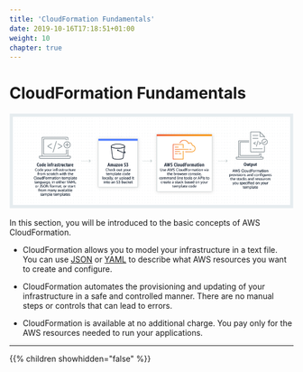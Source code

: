 ```yaml
---
title: 'CloudFormation Fundamentals'
date: 2019-10-16T17:18:51+01:00
weight: 10
chapter: true
---
```


# CloudFormation Fundamentals

![cfn-png](cfn-1.png)

In this section, you will be introduced to the basic concepts of AWS CloudFormation.

* CloudFormation allows you to model your infrastructure in a text
  file. You can use [JSON](https://json.org/) or
  [YAML](https://yaml.org/) to describe what AWS resources you
  want to create and configure.

* CloudFormation automates the provisioning and updating of your
  infrastructure in a safe and controlled manner.  There are no manual steps or
  controls that can lead to errors.

* CloudFormation is available at no additional charge. You pay only for the
  AWS resources needed to run your applications.

---

{{% children showhidden="false" %}}
